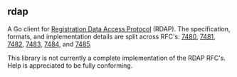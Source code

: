 ## rdap

A Go client for [Registration Data Access Protocol](https://about.rdap.org/) (RDAP). The specification, formats, and implementation details are split across RFC's: [7480](https://tools.ietf.org/html/rfc/7480), [7481](https://tools.ietf.org/html/rfc/7481), [7482](https://tools.ietf.org/html/rfc/7482), [7483](https://tools.ietf.org/html/rfc/7483), [7484](https://tools.ietf.org/html/rfc/7484), and [7485](https://tools.ietf.org/html/rfc/7485).

This library is not currently a complete implementation of the RDAP RFC's. Help is appreciated to be fully conforming.
